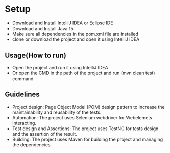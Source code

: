 # Setup

- Download and Install IntelliJ IDEA or Eclipse IDE
- Download and Install Java 15
- Make sure all dependencies in the pom.xml file are installed
- clone or download the project and open it using IntelliJ IDEA


## Usage(How to run)
- Open the project and run it using IntelliJ IDEA
- Or open the CMD in the path of the project and run (mvn clean test) command
 


## Guidelines 
- Project design: Page Object Model (POM) design pattern to increase the maintainability and reusability of the tests.
- Automation: The project uses Selenium webdriver for Webelemets interacting.
- Test design and Assertions: The project uses TestNG for tests design and the assertion of the result.
- Building: The project uses Maven for building the project and managing the dependencies 






